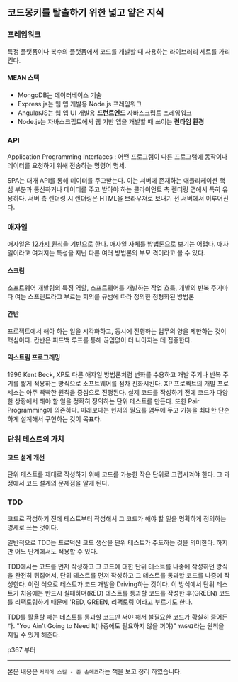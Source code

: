 ## 코드몽키를 탈출하기 위한 넓고 얕은 지식



### 프레임워크

특정 플랫폼이나 복수의 플랫폼에서 코드를 개발할 때 사용하는 라이브러리 세트를 가리킨다.



#### MEAN 스택

- MongoDB는 데이터베이스 기술
- Express.js는 웹 앱 개발용 Node.js 프레임워크
- AngularJS는 웹 앱 UI 개발용 **프런트엔드** 자바스크립트 프레임워크
- Node.js는 자바스크립트에서 웹 기반 앱을 개발할 때 쓰이는 **런타임 환경**



### API

Application Programming Interfaces : 어떤 프로그램이 다른 프로그램에 동작이나 데이터를 요청하기 위해 전송하는 명령어 명세.

SPA는 대개 API를 통해 데이터를 주고받는다. 이는 서버에 존재하는 애플리케이션 핵심 부분과 통신하거나 데이터를 주고 받아야 하는 클라이언트 측 렌더링 앱에서 특히 유용하다. 서버 측 렌더링 시 렌더링은 HTML을 브라우저로 보내기 전 서버에서 이루어진다.



### 애자일

애자일은 [12가지 원칙](<https://www.venturesquare.net/745395> )을 기반으로 한다. 애자일 자체를 방법론으로 보기는 어렵다. 애자일이라고 여겨지는 특성을 지닌 다른 여러 방법론의 부모 격이라고 볼 수 있다.



#### 스크럼

소프트웨어 개발팀의 특정 역할, 소프트웨어를 개발하는 작업 흐름, 개발의 반복 주기마다 여는 스프린트라고 부르는 회의를 규범에 따라 정의한 정형화된 방법론



#### 칸반

프로젝트에서 해야 하는 일을 시각화하고, 동시에 진행하는 업무의 양을 제한하는 것이 핵심이다. 칸반은 피드백 루프를 통해 끊임없이 더 나아지는 데 집중한다.



#### 익스트림 프로그래밍

1996 Kent Beck, XP도 다른 애자일 방법론처럼 변화를 수용하고 개발 주기나 반복 주기를 짧게 적용하는 방식으로 소프트웨어를 점차 진화시킨다. XP 프로젝트의 개발 프로세스는 아주 빡빡한 원칙을 중심으로 진행된다. 실제 코드를 작성하기 전에 코드가 다양한 상황에서 해야 할 일을 정확히 정의하는 단위 테스트를 만든다. 또한 Pair Programming에 의존하다. 미래보다는 현재의 필요를 염두에 두고 기능을 최대한 단순하게 설계해서 구현하는 것이 목표다.



### 단위 테스트의 가치

#### 코드 설계 개선

단위 테스트를 제대로 작성하기 위해 코드를 가능한 작은 단위로 고립시켜야 한다. 그 과정에서 코드 설계의 문제점을 알게 된다.



### TDD

코드로 작성하기 전에 테스트부터 작성해서 그 코드가 해야 할 일을 명확하게 정의하는 명세로 쓰는 것이다.

일반적으로 TDD는 프로덕션 코드 생산을 단위 테스트가 주도하는 것을 의미한다. 하지만 어느 단계에서도 적용할 수 있다.

TDD에서는 코드를 먼저 작성하고 그 코드에 대한 단위 테스트를 나중에 작성하던 방식을 완전히 뒤집어서, 단위 테스트를 먼저 작성하고 그 테스트를 통과할 코드를 나중에 작성한다. 이런 식으로 테스트가 코드 개발을 Driving하는 것이다. 이 방식에서 단위 테스트가 처음에는 반드시 실패하며(RED) 테스트를 통과할 코드를 작성한 후(GREEN) 코드를 리팩토링하기 때문에 'RED, GREEN, 리팩토링'이라고 부르기도 한다.

TDD를 활욜할 때는 테스트를 통과할 코드만 써야 해서 불필요한 코드가 확실히 줄어든다. "You Ain't Going to Need It(나중에도 필요하지 않을 꺼야)" `YAGNI`라는 원칙을 지킬 수 있게 해준다.



p367 부터



------

본문 내용은 `커리어 스킬 - 존 손메즈`라는 책을 보고 정리 하였습니다.
